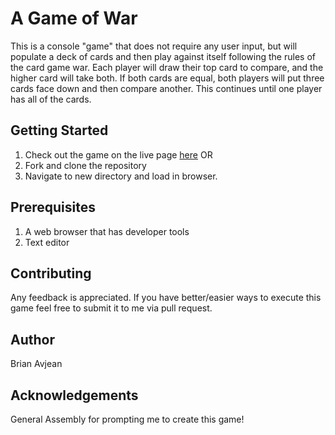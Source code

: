 # A Game of War

This is a console "game" that does not require any user input, but will populate a deck of cards and then play against itself following the rules of the card game war. Each player will draw their top card to compare, and the higher card will take both. If both cards are equal, both players will put three cards face down and then compare another. This continues until one player has all of the cards.

## Getting Started

1. Check out the game on the live page [here](https://bavjean.github.io/game-of-war/lib/) OR
2. Fork and clone the repository
3. Navigate to new directory and load in browser.

## Prerequisites

1. A web browser that has developer tools
2. Text editor

## Contributing

Any feedback is appreciated. If you have better/easier ways to execute this game feel free to submit it to me via pull request.

## Author

Brian Avjean

## Acknowledgements

General Assembly for prompting me to create this game!